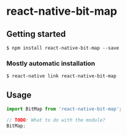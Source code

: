 # react-native-bit-map

## Getting started

`$ npm install react-native-bit-map --save`

### Mostly automatic installation

`$ react-native link react-native-bit-map`

## Usage
```javascript
import BitMap from 'react-native-bit-map';

// TODO: What to do with the module?
BitMap;
```
